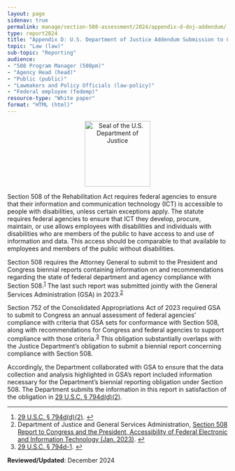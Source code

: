 ```yaml
---
layout: page
sidenav: true
permalink: manage/section-508-assessment/2024/appendix-d-doj-addendum/
type: report2024
title: "Appendix D: U.S. Department of Justice Addendum Submission to Congress and the President Concerning Federal Agencies’ Compliance with Section 508 of the Rehabilitation Act Accessibility of Federal Electronic and Information Technology"
topic: "Law (law)"
sub-topic: "Reporting"
audience:
- "508 Program Manager (508pm)"
- "Agency Head (head)"
- "Public (public)"
- "Lawmakers and Policy Officials (law-policy)"
- "Federal employee (fedemp)"
resource-type: "White paper"
format: "HTML (html)"
---
```

<div style="text-align:center;"><img src="https://assets.section508.gov/assets/images/seals-logos/doj.jpg" height="150px" alt="Seal of the U.S. Department of Justice"></div>

Section 508 of the Rehabilitation Act requires federal agencies to ensure that their information and communication technology (ICT) is accessible to people with disabilities, unless certain exceptions apply.  The statute requires federal agencies to ensure that ICT they develop, procure, maintain, or use allows employees with disabilities and individuals with disabilities who are members of the public to have access to and use of information and data. This access should be comparable to that available to employees and members of the public without disabilities.

Section 508 requires the Attorney General to submit to the President and Congress biennial reports containing information on and recommendations regarding the state of federal department and agency compliance with Section 508.<sup><a href="#fn1" id="fr1">1</a></sup> The last such report was submitted jointly with the General Services Administration (GSA) in 2023.<sup><a href="#fn2" id="fr2">2</a></sup>

Section 752 of the Consolidated Appropriations Act of 2023 required GSA to submit to Congress an annual assessment of federal agencies’ compliance with criteria that GSA sets for conformance with Section 508, along with recommendations for Congress and federal agencies to support compliance with those criteria.<sup><a href="#fn3" id="fr3">3</a></sup> This obligation substantially overlaps with the Justice Department’s obligation to submit a biennial report concerning compliance with Section 508.

Accordingly, the Department collaborated with GSA to ensure that the data collection and analysis highlighted in GSA’s report included information necessary for the Department’s biennial reporting obligation under Section 508.  The Department submits the information in this report in satisfaction of the obligation in <a href="https://www.govinfo.gov/app/details/USCODE-2011-title29/USCODE-2011-title29-chap16-subchapV-sec794d" target="_blank" class="usa-link--external">29 U.S.C. § 794d(d)(2)</a>. 

<hr class="breaker-bar-green">

<div>
 <h2 style="position: absolute; clip: rect(0 0 0 0); visibility: hidden; opacity: 0;" id="footnote-label">Footnotes</h2>
 <ol start="1">
   <li id="fn1"><a href="https://www.govinfo.gov/app/details/USCODE-2011-title29/USCODE-2011-title29-chap16-subchapV-sec794d" target="_blank" class="usa-link--external">29 U.S.C. § 794d(d)(2)</a>. <a href="#fr1" aria-label="Back to content">↩</a></li>
   <li id="fn2">Department of Justice and General Services Administration, <a href="https://www.justice.gov/crt/page/file/1569331/dl?inline" target="_blank" class="usa-link--external">Section 508 Report to Congress and the President, Accessibility of Federal Electronic and Information Technology (Jan. 2023)</a>. <a href="#fr2" aria-label="Back to content">↩</a></li>
   <li id="fn3"><a href="{{site.baseurl}}/manage/laws-and-policies/section-508-law/#794d-1" target="_blank" class="usa-link--external">29 U.S.C. § 794d-1</a>. <a href="#fr3" aria-label="Back to content">↩</a></li>
 </ol>
</div>

 **Reviewed/Updated**: December 2024